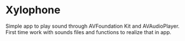 # Xylophone
Simple app to play sound through AVFoundation Kit and AVAudioPlayer.
First time work with sounds files and functions to realize that in app.
